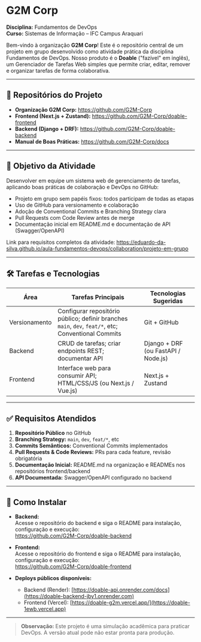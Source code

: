 # G2M Corp 

**Disciplina:** Fundamentos de DevOps  
**Curso:** Sistemas de Informação – IFC Campus Araquari

Bem-vindo à organização **G2M Corp**! Este é o repositório central de um projeto em grupo desenvolvido como atividade prática da disciplina Fundamentos de DevOps. Nosso produto é o **Doable** ("fazível" em inglês), um Gerenciador de Tarefas Web simples que permite criar, editar, remover e organizar tarefas de forma colaborativa.

---

## 📂 Repositórios do Projeto

- **Organização G2M Corp:** https://github.com/G2M-Corp  
- **Frontend (Next.js + Zustand):** https://github.com/G2M-Corp/doable-frontend  
- **Backend (Django + DRF):** https://github.com/G2M-Corp/doable-backend
- **Manual de Boas Práticas:** https://github.com/G2M-Corp/docs
---

## 🎯 Objetivo da Atividade

Desenvolver em equipe um sistema web de gerenciamento de tarefas, aplicando boas práticas de colaboração e DevOps no GitHub:

- Projeto em grupo sem papéis fixos: todos participam de todas as etapas
- Uso de GitHub para versionamento e colaboração
- Adoção de Conventional Commits e Branching Strategy clara
- Pull Requests com Code Review antes de merge
- Documentação inicial em README.md e documentação de API (Swagger/OpenAPI)

Link para requisitos completos da atividade: https://eduardo-da-silva.github.io/aula-fundamentos-devops/collaboration/projeto-em-grupo

---

## 🛠️ Tarefas e Tecnologias

| Área        | Tarefas Principais                                                    | Tecnologias Sugeridas                   |
|-------------|-----------------------------------------------------------------------|-----------------------------------------|
| Versionamento | Configurar repositório público; definir branches `main`, `dev`, `feat/*`, etc; Conventional Commits | Git + GitHub                            |
| Backend     | CRUD de tarefas; criar endpoints REST; documentar API                  | Django + DRF (ou FastAPI / Node.js)     |
| Frontend    | Interface web para consumir API; HTML/CSS/JS (ou Next.js / Vue.js)     | Next.js + Zustand                       |

---

## ✅ Requisitos Atendidos

1. **Repositório Público** no GitHub
2. **Branching Strategy:** `main`, `dev`, `feat/*`, etc
3. **Commits Semânticos:** Conventional Commits implementados
4. **Pull Requests & Code Reviews:** PRs para cada feature, revisão obrigatória
5. **Documentação Inicial:** README.md na organização e READMEs nos repositórios frontend/backend
6. **API Documentada:** Swagger/OpenAPI configurado no backend

---


## 💾 Como Instalar 

- **Backend:**  
  Acesse o repositório do backend e siga o README para instalação, configuração e execução:  
  https://github.com/G2M-Corp/doable-backend

- **Frontend:**  
  Acesse o repositório do frontend e siga o README para instalação, configuração e execução:  
  https://github.com/G2M-Corp/doable-frontend

- **Deploys públicos disponíveis:**
  - Backend (Render): [https://doable-api.onrender.com/docs](https://doable-backend-jby1.onrender.com)
  - Frontend (Vercel): [https://doable-g2m.vercel.app/](https://doable-1ewb.vercel.app)


---

> **Observação:** Este projeto é uma simulação acadêmica para praticar DevOps. A versão atual pode não estar pronta para produção.
